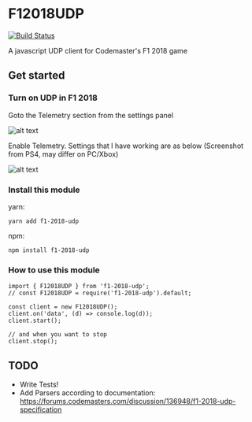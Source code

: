 # F12018UDP

[![Build Status](https://travis-ci.org/irvingswiftj/f1-2018-udp.svg?branch=master)](https://travis-ci.org/irvingswiftj/f1-2018-udp)

A javascript UDP client for Codemaster's F1 2018 game

## Get started

### Turn on UDP in F1 2018

Goto the Telemetry section from the settings panel

![alt text](https://raw.githubusercontent.com/irvingswiftj/f1-2018-udp/master/docs/screenshot_1.jpg "Settings Page")

Enable Telemetry. Settings that I have working are as below (Screenshot from PS4, may differ on PC/Xbox)

![alt text](https://raw.githubusercontent.com/irvingswiftj/f1-2018-udp/master/docs/screenshot_2.jpg "Telemetry Settings Page")

### Install this module

yarn:
```
yarn add f1-2018-udp
```

npm:
```
npm install f1-2018-udp
```

### How to use this module

```
import { F12018UDP } from 'f1-2018-udp';
// const F12018UDP = require('f1-2018-udp').default;

const client = new F12018UDP();
client.on('data', (d) => console.log(d));
client.start();

// and when you want to stop
client.stop();
```

## TODO

- Write Tests!
- Add Parsers according to documentation: https://forums.codemasters.com/discussion/136948/f1-2018-udp-specification